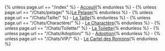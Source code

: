 {% unless page.url == "/index" %} - [Acceuil](/index){% endunless %} - {% unless page.url == "/Chats/pelage/" %}[Le Pelage](/Chats/pelage){% endunless %} - {% unless page.url == "/Chats/Taille/" %} - [La Taille](/Chats/Taille){% endunless %} - {% unless page.url == "/Chats/Charactère/" %} - [Le Charactère](/Chats/Charactère){% endunless %} - {% unless page.url == "/Chats/Toilette/" %} - [La Toilette](/Chats/Toilette){% endunless %} - {% unless page.url == "/Chats/Adoption/" %} - [Adoption](/Chats/Adoption){% endunless %} - {% unless page.url == "/Chats/VIP/" %} - [Le Cartel des Ronrons](/Chats/VIP){% endunless %}

